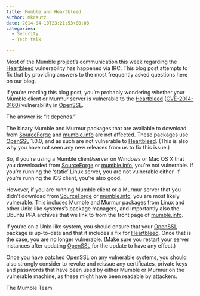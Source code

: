 ```yaml
---
title: Mumble and Heartbleed
author: mkrautz
date: 2014-04-10T23:21:53+00:00
categories:
  - Security
  - Tech talk

---
```

Most of the Mumble project&#8217;s communication this week regarding the [Heartbleed][1] vulnerability has happened via IRC. This blog post attempts to fix that by providing answers to the most frequently asked questions here on our blog.

<!--more-->

If you&#8217;re reading this blog post, you&#8217;re probably wondering whether your Mumble client or Murmur server is vulnerable to the [Heartbleed][1] ([CVE-2014-0160][2]) vulnerability in [OpenSSL][3].

The answer is: &#8220;It depends.&#8221;

The binary Mumble and Murmur packages that are available to download from [SourceForge][4] and [mumble.info][5] are not affected. These packages use [OpenSSL][3] 1.0.0, and as such are not vulnerable to [Heartbleed][1]. (This is also why you have not seen any new releases from us to fix this issue.)

So, if you&#8217;re using a Mumble client/server on Windows or Mac OS X that you downloaded from [SourceForge][4] or [mumble.info][5], you&#8217;re not vulnerable. If you&#8217;re running the &#8216;static&#8217; Linux server, you are not vulnerable either. If you&#8217;re running the iOS client, you&#8217;re also good.

However, if you are running Mumble client or a Murmur server that you didn&#8217;t download from [SourceForge][4] or [mumble.info][5], you are most likely vulnerable. This includes Mumble and Murmur packages from Linux and other Unix-like systems&#8217;s package managers, and importantly also the Ubuntu PPA archives that we link to from the front page of [mumble.info][5].

If you&#8217;re on a Unix-like system, you should ensure that your [OpenSSL][3] package is up-to-date and that it includes a fix for [Heartbleed][1]. Once that is the case, you are no longer vulnerable. (Make sure you restart your server instances after updating [OpenSSL][3] for the update to have any effect.)

Once you have patched [OpenSSL][3] on any vulnerable systems, you should also strongly consider to revoke and reissue any certificates, private keys and passwords that have been used by either Mumble or Murmur on the vulnerable machine, as these might have been readable by attackers.

The Mumble Team

 [1]: http://heartbleed.com/
 [2]: https://www.cve.mitre.org/cgi-bin/cvename.cgi?name=CVE-2014-0160
 [3]: https://www.openssl.org/
 [4]: https://sourceforge.net/projects/mumble/
 [5]: https://mumble.info
